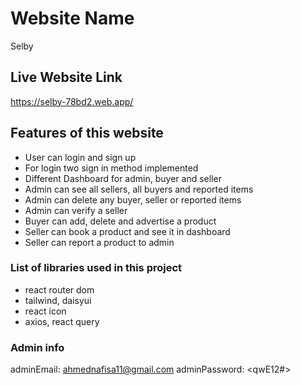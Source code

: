 # Website Name

Selby

## Live Website Link

https://selby-78bd2.web.app/

## Features of this website

* User can login and sign up
* For login two sign in method implemented
* Different Dashboard for admin, buyer and seller 
* Admin can see all sellers, all buyers and reported items
* Admin can delete any buyer, seller or reported items
* Admin can verify a seller
* Buyer can add, delete and advertise a product 
* Seller can book a product and see it in dashboard
* Seller can report a product to admin

### List of libraries used in this project

* react router dom
* tailwind, daisyui
* react icon
* axios, react query

### Admin info

adminEmail: <ahmednafisa11@gmail.com>
adminPassword: <qwE12#>
